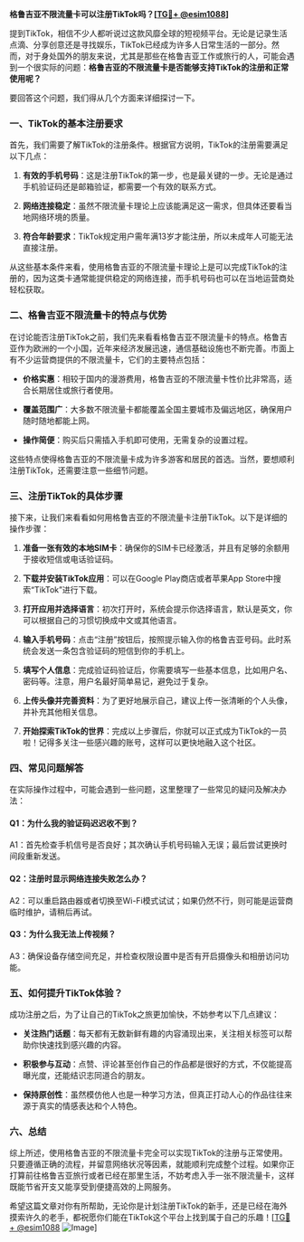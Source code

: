 **格鲁吉亚不限流量卡可以注册TikTok吗？[[TG💪+ @esim1088](https://t.me/s/esim1088)]**

提到TikTok，相信不少人都听说过这款风靡全球的短视频平台。无论是记录生活点滴、分享创意还是寻找娱乐，TikTok已经成为许多人日常生活的一部分。然而，对于身处国外的朋友来说，尤其是那些在格鲁吉亚工作或旅行的人，可能会遇到一个很实际的问题：**格鲁吉亚的不限流量卡是否能够支持TikTok的注册和正常使用呢？**

要回答这个问题，我们得从几个方面来详细探讨一下。

### 一、TikTok的基本注册要求

首先，我们需要了解TikTok的注册条件。根据官方说明，TikTok的注册需要满足以下几点：

1. **有效的手机号码**：这是注册TikTok的第一步，也是最关键的一步。无论是通过手机验证码还是邮箱验证，都需要一个有效的联系方式。
   
2. **网络连接稳定**：虽然不限流量卡理论上应该能满足这一需求，但具体还要看当地网络环境的质量。

3. **符合年龄要求**：TikTok规定用户需年满13岁才能注册，所以未成年人可能无法直接注册。

从这些基本条件来看，使用格鲁吉亚的不限流量卡理论上是可以完成TikTok的注册的，因为这类卡通常能提供稳定的网络连接，而手机号码也可以在当地运营商处轻松获取。

### 二、格鲁吉亚不限流量卡的特点与优势

在讨论能否注册TikTok之前，我们先来看看格鲁吉亚不限流量卡的特点。格鲁吉亚作为欧洲的一个小国，近年来经济发展迅速，通信基础设施也不断完善。市面上有不少运营商提供的不限流量卡，它们的主要特点包括：

- **价格实惠**：相较于国内的漫游费用，格鲁吉亚的不限流量卡性价比非常高，适合长期居住或旅行者使用。
  
- **覆盖范围广**：大多数不限流量卡都能覆盖全国主要城市及偏远地区，确保用户随时随地都能上网。

- **操作简便**：购买后只需插入手机即可使用，无需复杂的设置过程。

这些特点使得格鲁吉亚的不限流量卡成为许多游客和居民的首选。当然，要想顺利注册TikTok，还需要注意一些细节问题。

### 三、注册TikTok的具体步骤

接下来，让我们来看看如何用格鲁吉亚的不限流量卡注册TikTok。以下是详细的操作步骤：

1. **准备一张有效的本地SIM卡**：确保你的SIM卡已经激活，并且有足够的余额用于接收短信或电话验证码。

2. **下载并安装TikTok应用**：可以在Google Play商店或者苹果App Store中搜索“TikTok”进行下载。

3. **打开应用并选择语言**：初次打开时，系统会提示你选择语言，默认是英文，你可以根据自己的习惯切换成中文或其他语言。

4. **输入手机号码**：点击“注册”按钮后，按照提示输入你的格鲁吉亚号码。此时系统会发送一条包含验证码的短信到你的手机上。

5. **填写个人信息**：完成验证码验证后，你需要填写一些基本信息，比如用户名、密码等。注意，用户名最好简单易记，避免过于复杂。

6. **上传头像并完善资料**：为了更好地展示自己，建议上传一张清晰的个人头像，并补充其他相关信息。

7. **开始探索TikTok的世界**：完成以上步骤后，你就可以正式成为TikTok的一员啦！记得多关注一些感兴趣的账号，这样可以更快地融入这个社区。

### 四、常见问题解答

在实际操作过程中，可能会遇到一些问题，这里整理了一些常见的疑问及解决办法：

#### Q1：为什么我的验证码迟迟收不到？
A1：首先检查手机信号是否良好；其次确认手机号码输入无误；最后尝试更换时间段重新发送。

#### Q2：注册时显示网络连接失败怎么办？
A2：可以重启路由器或者切换至Wi-Fi模式试试；如果仍然不行，则可能是运营商临时维护，请稍后再试。

#### Q3：为什么我无法上传视频？
A3：确保设备存储空间充足，并检查权限设置中是否有开启摄像头和相册访问功能。

### 五、如何提升TikTok体验？

成功注册之后，为了让自己的TikTok之旅更加愉快，不妨参考以下几点建议：

- **关注热门话题**：每天都有无数新鲜有趣的内容涌现出来，关注相关标签可以帮助你快速找到感兴趣的内容。
  
- **积极参与互动**：点赞、评论甚至创作自己的作品都是很好的方式，不仅能提高曝光度，还能结识志同道合的朋友。

- **保持原创性**：虽然模仿他人也是一种学习方法，但真正打动人心的作品往往来源于真实的情感表达和个人特色。

### 六、总结

综上所述，使用格鲁吉亚的不限流量卡完全可以实现TikTok的注册与正常使用。只要遵循正确的流程，并留意网络状况等因素，就能顺利完成整个过程。如果你正打算前往格鲁吉亚旅行或者已经在那里生活，不妨考虑入手一张不限流量卡，这样既能节省开支又能享受到便捷高效的上网服务。

希望这篇文章对你有所帮助，无论你是计划注册TikTok的新手，还是已经在海外摸索许久的老手，都祝愿你们能在TikTok这个平台上找到属于自己的乐趣！[[TG💪+ @esim1088](https://t.me/s/esim1088) ![Image](https://i.postimg.cc/4NQfJmqS/Snipaste-2025-05-13-00-14-12.png)]